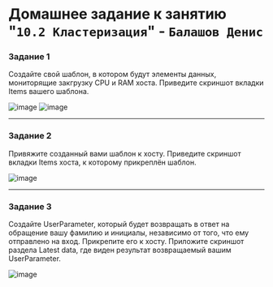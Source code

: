 # Домашнее задание к занятию "`10.2 Кластеризация`" - `Балашов Денис`  
   
### Задание 1
Создайте свой шаблон, в котором будут элементы данных, мониторящие закгрузку CPU и RAM хоста.
Приведите скриншот вкладки Items вашего шаблона.

![image](https://user-images.githubusercontent.com/117297288/212138989-c4bc1476-623e-42e0-a3cc-14170d98220f.png)
![image](https://user-images.githubusercontent.com/117297288/212139125-9f1deed7-4100-4612-bda7-5ddfccfdb769.png)

---

### Задание 2
Привяжите созданный вами шаблон к хосту.
Приведите скриншот вкладки Items хоста, к которому прикреплён шаблон.

![image](https://user-images.githubusercontent.com/117297288/212139386-698e5dfb-643f-4d57-ba9d-2d1c3de86a2a.png)

---
### Задание 3
Создайте UserParameter, который будет возвращать в ответ на обращение вашу фамилию и инициалы, независимо от того, что ему отправлено на вход. Прикрепите его к хосту.
Приложите скриншот раздела Latest data, где виден результат возвращаемый вашим UserParameter.

![image](https://user-images.githubusercontent.com/117297288/212140436-dbf2ad7c-e2fe-4262-898f-405bc300c2eb.png)
